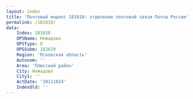 ```yaml
---
layout: index
title: 'Почтовый индекс 181018: отделение почтовой связи Почты России'
permalink: /181018/
data:
    Index: 181018
    OPSName: Нежадово
    OPSType: О
    OPSSubm: 182629
    Region: 'Псковская область'
    Autonom: ''
    Area: 'Плюсский район'
    City: Нежадово
    City1: ''
    ActDate: '20111024'
    IndexOld: ''
---
```

